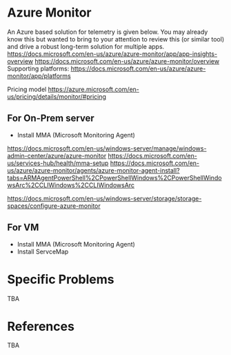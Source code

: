 # Azure Monitor

An Azure based solution for telemetry is given below. You may already know this but wanted to bring to your attention to review this (or similar tool) and drive a robust long-term solution for multiple apps.
https://docs.microsoft.com/en-us/azure/azure-monitor/app/app-insights-overview
https://docs.microsoft.com/en-us/azure/azure-monitor/overview
Supporting platforms:
https://docs.microsoft.com/en-us/azure/azure-monitor/app/platforms

Pricing model
https://azure.microsoft.com/en-us/pricing/details/monitor/#pricing

## For On-Prem server

- Install MMA (Microsoft Monitoring Agent)


https://docs.microsoft.com/en-us/windows-server/manage/windows-admin-center/azure/azure-monitor
https://docs.microsoft.com/en-us/services-hub/health/mma-setup
https://docs.microsoft.com/en-us/azure/azure-monitor/agents/azure-monitor-agent-install?tabs=ARMAgentPowerShell%2CPowerShellWindows%2CPowerShellWindowsArc%2CCLIWindows%2CCLIWindowsArc

https://docs.microsoft.com/en-us/windows-server/storage/storage-spaces/configure-azure-monitor

## For VM

- Install MMA (Microsoft Monitoring Agent)
- Install ServceMap

# Specific Problems

TBA

# References

TBA

